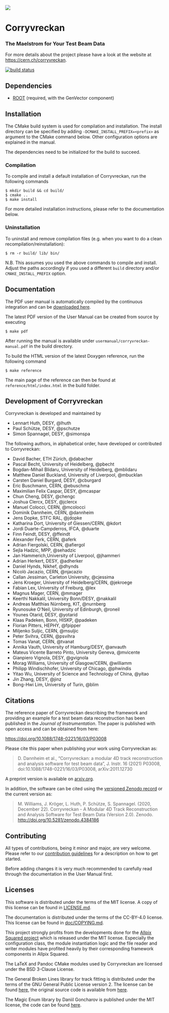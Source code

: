 ![](doc/logo_small.png)

# Corryvreckan
### The Maelstrom for Your Test Beam Data

For more details about the project please have a look at the website at https://cern.ch/corryvreckan.

[![build status](https://gitlab.cern.ch/simonspa/corryvreckan/badges/master/build.svg)](https://gitlab.cern.ch/simonspa/corryvreckan/commits/master)

## Dependencies
* [ROOT](https://root.cern.ch/building-root) (required, with the GenVector component)

## Installation
The CMake build system is used for compilation and installation. The install directory can be specified by adding `-DCMAKE_INSTALL_PREFIX=<prefix>` as argument to the CMake command below. Other configuration options are explained in the manual.

The dependencies need to be initialized for the build to succeed.

### Compilation
To compile and install a default installation of Corryvreckan, run the following commands

```
$ mkdir build && cd build/
$ cmake ..
$ make install
```

For more detailed installation instructions, please refer to the documentation below.

### Uninstallation
To uninstall and remove compilation files (e.g. when you want to do a clean recompilation/reinstallation):

```
$ rm -r build/ lib/ bin/
```

N.B. This assumes you used the above commands to compile and install. Adjust the paths accordingly if you used a different `build` directory and/or `CMAKE_INSTALL_PREFIX` option.

## Documentation
The PDF user manual is automatically compiled by the continuous integration and can be [downloaded here](https://gitlab.cern.ch/corryvreckan/corryvreckan/-/jobs/artifacts/master/raw/public/usermanual/corryvreckan-manual.pdf?job=cmp%3Ausermanual).

The latest PDF version of the User Manual can be created from source by executing
```
$ make pdf
```
After running the manual is available under `usermanual/corryvreckan-manual.pdf` in the build directory.

To build the HTML version of the latest Doxygen reference, run the following command
```
$ make reference
```
The main page of the reference can then be found at `reference/html/index.html` in the build folder.

## Development of Corryvreckan

Corryvreckan is developed and maintained by

* Lennart Huth, DESY, @lhuth
* Paul Schütze, DESY, @pschutze
* Simon Spannagel, DESY, @simonspa

The following authors, in alphabetical order, have developed or contributed to Corryvreckan:

* David Bacher, ETH Zürich, @dabacher
* Pascal Becht, University of Heidelberg, @pbecht
* Bogdan-Mihail Blidaru, University of Heidelberg, @mblidaru
* Matthew Daniel Buckland, University of Liverpool, @mbucklan
* Carsten Daniel Burgard, DESY, @cburgard
* Eric Buschmann, CERN, @ebuschma
* Maximilian Felix Caspar, DESY, @mcaspar
* Chun Cheng, DESY, @chengc
* Joshua Clercx, DESY, @jclercx
* Manuel Colocci, CERN, @mcolocci
* Dominik Dannheim, CERN, @dannheim
* Jens Dopke, STFC RAL, @jdopke
* Katharina Dort, University of Giessen/CERN, @kdort
* Jordi Duarte-Campderros, IFCA, @duarte
* Finn Feindt, DESY, @ffeindt
* Alexander Ferk, CERN, @aferk
* Adrian Fiergolski, CERN, @afiergol
* Sejla Hadzic, MPP, @sehadzic
* Jan Hammerich,University of Liverpool, @jhammeri
* Adrian Herkert, DESY, @adherker
* Daniel Hynds, Nikhef, @dhynds
* Nicolò Jacazio, CERN, @njacazio
* Callan Jessiman, Carleton University, @cjessima
* Jens Kroeger, University of Heidelberg/CERN, @jekroege
* Fabian Lex, University of Freiburg, @lex
* Magnus Mager, CERN, @mmager
* Keerthi Nakkalil, University Bonn/DESY, @nakkalil
* Andreas Matthias Nürnberg, KIT, @nurnberg
* Ryunosuke O'Neil, University of Edinburgh, @roneil
* Younes Otarid, DESY, @yotarid
* Klaas Padeken, Bonn, HISKP, @padeken
* Florian Pitters, HEPHY, @fpipper
* Miljenko Suljic, CERN, @msuljic
* Peter Svihra, CERN, @psvihra
* Tomas Vanat, CERN, @tvanat
* Annika Vauth, University of Hamburg/DESY, @anvauth
* Mateus Vicente Barreto Pinto, University Geneva, @mvicente
* Gianpiero Vignola, DESY, @gvignola
* Morag Williams, University of Glasgow/CERN, @williamm
* Philipp Windischhofer, University of Chicago, @phwindis
* Yitao Wu, University of Science and Technology of China, @yitao
* Jin Zhang, DESY, @jinz
* Bong-Hwi Lim, University of Turin, @blim

## Citations
The reference paper of Corryvreckan describing the framework and providing an example for a test beam data reconstruction has been published in the *Journal of Instrumentation*.
The paper is published with open access and can be obtained from here:

https://doi.org/10.1088/1748-0221/16/03/P03008

Please cite this paper when publishing your work using Corryvreckan as:

> D. Dannheim et al., “Corryvreckan: a modular 4D track reconstruction and analysis software for test beam data”, J. Instr. 16 (2021) P03008, doi:10.1088/1748-0221/16/03/P03008, arXiv:2011.12730

A preprint version is available on [arxiv.org](https://arxiv.org/abs/2011.12730).

In addition, the software can be cited using the [versioned Zenodo record](https://doi.org/10.5281/zenodo.4384170) or the current version as:

>  M. Williams, J. Kröger, L. Huth, P. Schütze, S. Spannagel. (2020, December 22). Corryvreckan - A Modular 4D Track Reconstruction and Analysis Software for Test Beam Data
> (Version 2.0). Zenodo. http://doi.org/10.5281/zenodo.4384186

## Contributing
All types of contributions, being it minor and major, are very welcome. Please refer to our [contribution guidelines](CONTRIBUTING.md) for a description on how to get started.

Before adding changes it is very much recommended to carefully read through the documentation in the User Manual first.

## Licenses
This software is distributed under the terms of the MIT license. A copy of this license can be found in [LICENSE.md](LICENSE.md).

The documentation is distributed under the terms of the CC-BY-4.0 license. This license can be found in [doc/COPYING.md](doc/COPYING.md).

This project strongly profits from the developments done for the [Allpix Squared project](https://cern.ch/allpix-squared) which is released under the MIT license. Especially the configuration class, the module instantiation logic and the file reader and writer modules have profited heavily by their corresponding framework components in Allpix Squared.

The LaTeX and Pandoc CMake modules used by Corryvreckan are licensed under the BSD 3-Clause License.

The General Broken Lines library for track fitting is distributed under the terms of the GNU General Public License version 2. The license can be found [here](3rdparty/GeneralBrokenLines/COPYING.LIB), the original source code is available from [here](https://gitlab.desy.de/claus.kleinwort/general-broken-lines/).

The Magic Enum library by Daniil Goncharov is published under the MIT license, the code can be found [here](https://github.com/Neargye/magic_enum).
